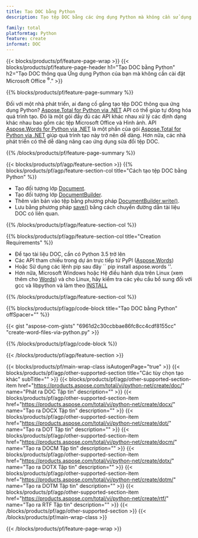 ```yaml
---
title: Tạo DOC bằng Python
description: Tạo tệp DOC bằng các ứng dụng Python mà không cần sử dụng Microsoft Word. 

family: total
platformtag: Python
feature: create
informat: DOC
---
```

{{< blocks/products/pf/feature-page-wrap >}}
{{< blocks/products/pf/feature-page-header h1="Tạo DOC bằng Python" h2="Tạo DOC thông qua Ứng dụng Python của bạn mà không cần cài đặt Microsoft Office <sup>&reg;</sup>." >}}

{{% blocks/products/pf/feature-page-summary %}}

Đối với một nhà phát triển, ai đang cố gắng tạo tệp DOC thông qua ứng dụng Python? [Aspose.Total for Python via .NET](https://products.aspose.com/total/python-net/) API có thể giúp tự động hóa quá trình tạo. Đó là một gói đầy đủ các API khác nhau xử lý các định dạng khác nhau bao gồm các tệp Microsoft Office và Hình ảnh. API [Aspose.Words for Python via .NET](https://products.aspose.com/words/python-net/) là một phần của gói [Aspose.Total for Python via .NET](https://products.aspose.com/total/python-net/) giúp quá trình tạo này trở nên dễ dàng. Hơn nữa, các nhà phát triển có thể dễ dàng nâng cao ứng dụng sửa đổi tệp DOC. 

{{% /blocks/products/pf/feature-page-summary %}}

{{< blocks/products/pf/agp/feature-section >}}
{{% blocks/products/pf/agp/feature-section-col title="Cách tạo tệp DOC bằng Python" %}}

- Tạo đối tượng lớp [Document](https://reference.aspose.com/words/python-net/aspose.words/document/).
- Tạo đối tượng lớp [DocumentBuilder](https://reference.aspose.com/words/python-net/aspose.words/documentbuilder/).
- Thêm văn bản vào tệp bằng phương pháp [DocumentBuilder.write()](https://reference.aspose.com/words/python-net/aspose.words/documentbuilder/write/).
- Lưu bằng phương pháp [save()](https://reference.aspose.com/words/python-net/aspose.words/document/save/) bằng cách chuyển đường dẫn tài liệu DOC có liên quan.

{{% /blocks/products/pf/agp/feature-section-col %}}

{{% blocks/products/pf/agp/feature-section-col title="Creation Requirements" %}}

- Để tạo tài liệu DOC, cần có Python 3.5 trở lên
- Các API tham chiếu trong dự án trực tiếp từ PyPI ([Aspose.Words](https://pypi.org/project/aspose-words/)) 
- Hoặc Sử dụng các lệnh pip sau đây `` pip install aspose.words ''. 
- Hơn nữa, Microsoft Windows hoặc Hệ điều hành dựa trên Linux (xem thêm cho [Words](https://docs.aspose.com/words/python-net/system-requirements/)) và cho Linux, hãy kiểm tra các yêu cầu bổ sung đối với gcc và libpython và làm theo [INSTALL](https://docs.aspose.com/words/python-net/installation/) 

{{% /blocks/products/pf/agp/feature-section-col %}}

{{% blocks/products/pf/agp/code-block title="Tạo DOC bằng Python" offSpacer="" %}}

{{< gist "aspose-com-gists" "6961d2c30ccbbae86fc8cc4cdf8155cc" "create-word-files-via-python.py" >}}

{{% /blocks/products/pf/agp/code-block %}}

{{< /blocks/products/pf/agp/feature-section >}}

{{< blocks/products/pf/main-wrap-class isAutogenPage="true" >}}
{{< blocks/products/pf/agp/other-supported-section title="Các tùy chọn tạo khác" subTitle="" >}}
{{< blocks/products/pf/agp/other-supported-section-item href="https://products.aspose.com/total/vi/python-net/create/doc/" name="Phát ra DOC Tập tin" description="" >}}
{{< blocks/products/pf/agp/other-supported-section-item href="https://products.aspose.com/total/vi/python-net/create/docx/" name="Tạo ra DOCX Tập tin" description="" >}}
{{< blocks/products/pf/agp/other-supported-section-item href="https://products.aspose.com/total/vi/python-net/create/dot/" name="Tạo ra DOT Tập tin" description="" >}}
{{< blocks/products/pf/agp/other-supported-section-item href="https://products.aspose.com/total/vi/python-net/create/docm/" name="Tạo ra DOCM Tập tin" description="" >}}
{{< blocks/products/pf/agp/other-supported-section-item href="https://products.aspose.com/total/vi/python-net/create/dotx/" name="Tạo ra DOTX Tập tin" description="" >}}
{{< blocks/products/pf/agp/other-supported-section-item href="https://products.aspose.com/total/vi/python-net/create/dotm/" name="Tạo ra DOTM Tập tin" description="" >}}
{{< blocks/products/pf/agp/other-supported-section-item href="https://products.aspose.com/total/vi/python-net/create/rtf/" name="Tạo ra RTF Tập tin" description="" >}}
{{< /blocks/products/pf/agp/other-supported-section >}}
{{< /blocks/products/pf/main-wrap-class >}}

{{< /blocks/products/pf/feature-page-wrap >}}